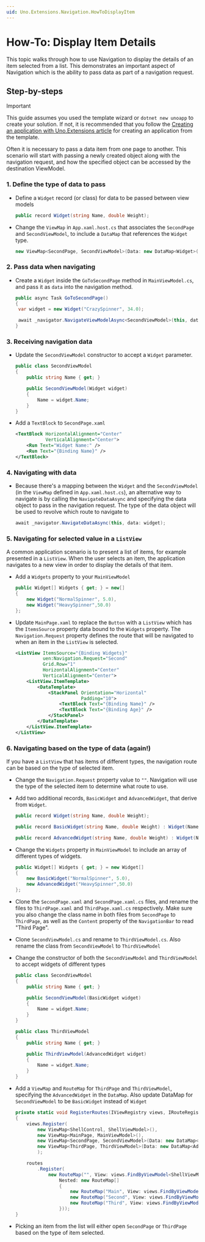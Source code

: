 ```yaml
---
uid: Uno.Extensions.Navigation.HowToDisplayItem
---
```

# How-To: Display Item Details

This topic walks through how to use Navigation to display the details of an item selected from a list. This demonstrates an important aspect of Navigation which is the ability to pass data as part of a navigation request.

## Step-by-steps

> [!IMPORTANT]
> This guide assumes you used the template wizard or `dotnet new unoapp` to create your solution. If not, it is recommended that you follow the [Creating an application with Uno.Extensions article](xref:Uno.Extensions.HowToGettingStarted) for creating an application from the template.

Often it is necessary to pass a data item from one page to another. This scenario will start with passing a newly created object along with the navigation request, and how the specified object can be accessed by the destination ViewModel.

### 1. Define the type of data to pass

- Define a `Widget` record (or class) for data to be passed between view models

    ```csharp
    public record Widget(string Name, double Weight);
    ```

- Change the `ViewMap` in `App.xaml.host.cs` that associates the `SecondPage` and `SecondViewModel`, to include a `DataMap` that references the `Widget` type.

    ```csharp
    new ViewMap<SecondPage, SecondViewModel>(Data: new DataMap<Widget>())
    ```

### 2. Pass data when navigating

- Create a `Widget` inside the `GoToSecondPage` method in `MainViewModel.cs`, and pass it as `data` into the navigation method.

    ```csharp
    public async Task GoToSecondPage()
    {
     var widget = new Widget("CrazySpinner", 34.0);

     await _navigator.NavigateViewModelAsync<SecondViewModel>(this, data: widget);
    }
    ```

### 3. Receiving navigation data

- Update the `SecondViewModel` constructor to accept a `Widget` parameter.

    ```csharp
    public class SecondViewModel
    {
        public string Name { get; }

        public SecondViewModel(Widget widget)
        {
            Name = widget.Name;
        }
    }
    ```

- Add a `TextBlock` to `SecondPage.xaml`

    ```xml
    <TextBlock HorizontalAlignment="Center"
               VerticalAlignment="Center">
        <Run Text="Widget Name:" />
        <Run Text="{Binding Name}" />
    </TextBlock>
    ```

### 4. Navigating with data

- Because there's a mapping between the `Widget` and the `SecondViewModel` (in the `ViewMap` defined in `App.xaml.host.cs`), an alternative way to navigate is by calling the `NavigateDataAsync` and specifying the data object to pass in the navigation request. The type of the data object will be used to revolve which route to navigate to

    ```csharp
    await _navigator.NavigateDataAsync(this, data: widget);
    ```

### 5. Navigating for selected value in a `ListView`

A common application scenario is to present a list of items, for example presented in a `ListView`. When the user selects an item, the application navigates to a new view in order to display the details of that item.

- Add a `Widgets` property to your `MainViewModel`

    ```csharp
    public Widget[] Widgets { get; } = new[]
    {
        new Widget("NormalSpinner", 5.0),
        new Widget("HeavySpinner",50.0)
    };
    ```

- Update `MainPage.xaml` to replace the `Button` with a `ListView` which has the `ItemsSource` property data bound to the `Widgets` property. The `Navigation.Request` property defines the route that will be navigated to when an item in the `ListView` is selected.

    ```xml
    <ListView ItemsSource="{Binding Widgets}"
              uen:Navigation.Request="Second"
              Grid.Row="1"
              HorizontalAlignment="Center"
              VerticalAlignment="Center">
        <ListView.ItemTemplate>
            <DataTemplate>
                <StackPanel Orientation="Horizontal"
                            Padding="10">
                    <TextBlock Text="{Binding Name}" />
                    <TextBlock Text="{Binding Age}" />
                </StackPanel>
            </DataTemplate>
        </ListView.ItemTemplate>
    </ListView>
    ```

### 6. Navigating based on the type of data (again!)

If you have a `ListView` that has items of different types, the navigation route can be based on the type of selected item.

- Change the `Navigation.Request` property value to `""`. Navigation will use the type of the selected item to determine what route to use.

- Add two additional records, `BasicWidget` and `AdvancedWidget`, that derive from `Widget`.

    ```csharp
    public record Widget(string Name, double Weight);

    public record BasicWidget(string Name, double Weight) : Widget(Name, Weight);

    public record AdvancedWidget(string Name, double Weight) : Widget(Name, Weight);
    ```

- Change the `Widgets` property in `MainViewModel` to include an array of different types of widgets.

    ```csharp
    public Widget[] Widgets { get; } = new Widget[]
    {
        new BasicWidget("NormalSpinner", 5.0),
        new AdvancedWidget("HeavySpinner",50.0)
    };
    ```

- Clone the `SecondPage.xaml` and `SecondPage.xaml.cs` files, and rename the files to `ThirdPage.xaml` and `ThirdPage.xaml.cs` respectively. Make sure you also change the class name in both files from `SecondPage` to `ThirdPage`, as well as the `Content` property of the `NavigationBar` to read "Third Page".
- Clone `SecondViewModel.cs` and rename to `ThirdViewModel.cs`. Also rename the class from `SecondViewModel` to `ThirdViewModel`
- Change the constructor of both the `SecondViewModel` and `ThirdViewModel` to accept widgets of different types

    ```csharp
    public class SecondViewModel
    {
        public string Name { get; }

        public SecondViewModel(BasicWidget widget)
        {
            Name = widget.Name;
        }
    }

    public class ThirdViewModel
    {
        public string Name { get; }

        public ThirdViewModel(AdvancedWidget widget)
        {
            Name = widget.Name;
        }
    }
    ```

- Add a `ViewMap` and `RouteMap` for `ThirdPage` and `ThirdViewModel`, specifying the `AdvancedWidget` in the `DataMap`. Also update DataMap for `SecondViewModel` to be `BasicWidget` instead of `Widget`

    ```csharp
    private static void RegisterRoutes(IViewRegistry views, IRouteRegistry routes)
    {
        views.Register(
            new ViewMap<ShellControl, ShellViewModel>(),
            new ViewMap<MainPage, MainViewModel>(),
            new ViewMap<SecondPage, SecondViewModel>(Data: new DataMap<BasicWidget>()),
            new ViewMap<ThirdPage, ThirdViewModel>(Data: new DataMap<AdvancedWidget>())
            );

        routes
            .Register(
                new RouteMap("", View: views.FindByViewModel<ShellViewModel>(),
                    Nested: new RouteMap[]
                    {
                        new RouteMap("Main", View: views.FindByViewModel<MainViewModel>()),
                        new RouteMap("Second", View: views.FindByViewModel<SecondViewModel>()),
                        new RouteMap("Third", View: views.FindByViewModel<ThirdViewModel>()),
                    }));
    }
    ```

- Picking an item from the list will either open `SecondPage` or `ThirdPage` based on the type of item selected.
